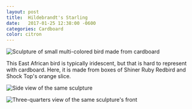 ```yaml
---
layout: post
title:  Hildebrandt's Starling
date:   2017-01-25 12:38:00 -0600
categories: Cardboard
color: citron
---
```


![Sculpture of small multi-colored bird made from cardboard](https://live.staticflickr.com/65535/50775505108_70fabe4341_b.jpg)

<!--more-->

This East African bird is typically iridescent, but that is hard to represent with cardboard. Here, it is made from boxes of Shiner Ruby Redbird and Shock Top's orange slice.

![Side view of the same sculpture](https://live.staticflickr.com/65535/50776373082_a887c0004a_b.jpg)

![Three-quarters view of the same sculpture's front](https://live.staticflickr.com/65535/50776373057_8e1a54e7f9_b.jpg)
